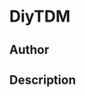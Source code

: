 # DiyTDM

## Author

<!-- Insert Your Name Here -->

## Description

<!-- Describe your example here -->
